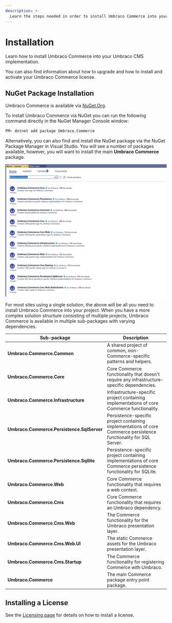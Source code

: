 ```yaml
---
description: >-
  Learn the steps needed in order to install Umbraco Commerce into your Umbraco CMS website.
---
```


# Installation

Learn how to install Umbraco Commerce into your Umbraco CMS implementation.

You can also find information about how to upgrade and how to install and activate your Umbraco Commerce license.

## NuGet Package Installation

Umbraco Commerce is available via [NuGet.Org](https://www.nuget.org/packages/Umbraco.Commerce/).

To install Umbraco Commerce via NuGet you can run the following command directly in the NuGet Manager Console window:

```bash
PM> dotnet add package Umbraco.Commerce
```

Alternatively, you can also find and install the NuGet package via the NuGet Package Manager in Visual Studio. You will see a number of packages available, however, you will want to install the main **Umbraco Commerce** package.

![Installing Umbraco Commerce via the NuGet Package Manager](../media/nuget-packages-overview.png)

For most sites using a single solution, the above will be all you need to install Umbraco Commerce into your project. When you have a more complex solution structure consisting of multiple projects, Umbraco Commerce is available in multiple sub-packages with varying dependencies.

<table><thead><tr><th width="282">Sub-package</th><th>Description</th></tr></thead><tbody><tr><td><strong>Umbraco.Commerce.Common</strong></td><td>A shared project of common, non-Commerce-specific patterns and helpers.</td></tr><tr><td><strong>Umbraco.Commerce.Core</strong></td><td>Core Commerce functionality that doesn't require any infrastructure-specific dependencies.</td></tr><tr><td><strong>Umbraco.Commerce.Infrastructure</strong></td><td>Infrastructure-specific project containing implementations of core Commerce functionality.</td></tr><tr><td><strong>Umbraco.Commerce.Persistence.SqlServer</strong></td><td>Persistence-specific project containing implementations of core Commerce persistence functionality for SQL Server.</td></tr><tr><td><strong>Umbraco.Commerce.Persistence.Sqllite</strong></td><td>Persistence-specific project containing implementations of core Commerce persistence functionality for SQLite.</td></tr><tr><td><strong>Umbraco.Commerce.Web</strong></td><td>Core Commerce functionality that requires a web context.</td></tr><tr><td><strong>Umbraco.Commerce.Cms</strong></td><td>Core Commerce functionality that requires an Umbraco dependency.</td></tr><tr><td><strong>Umbraco.Commerce.Cms.Web</strong></td><td>The Commerce functionality for the Umbraco presentation layer.</td></tr><tr><td><strong>Umbraco.Commerce.Cms.Web.UI</strong></td><td>The static Commerce assets for the Umbraco presentation layer.</td></tr><tr><td><strong>Umbraco.Commerce.Cms.Startup</strong></td><td>The Commerce functionality for registering Commerce with Umbraco.</td></tr><tr><td><strong>Umbraco.Commerce</strong></td><td>The main Commerce package entry point package.</td></tr></tbody></table>

## Installing a License

See the [Licensing page](../installation/licensing-model.md#installing-your-license) for details on how to install a license.
